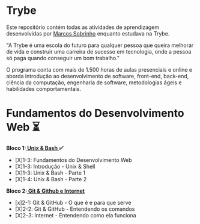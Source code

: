 # Trybe
Este repositório contém todas as atividades de aprendizagem desenvolvidas por [Marcos Sobrinho](https://www.linkedin.com/in/marcosvdss/) enquanto estudava na Trybe.

"A Trybe é uma escola do futuro para qualquer pessoa que queira melhorar de vida e construir uma carreira de sucesso em tecnologia, onde a pessoa só paga quando conseguir um bom trabalho."

O programa conta com mais de 1.500 horas de aulas presenciais e online e aborda introdução ao desenvolvimento de software, front-end, back-end, ciência da computação, engenharia de software, metodologias ágeis e habilidades comportamentais.

# Fundamentos do Desenvolvimento Web :hourglass_flowing_sand:

<b>Bloco 1:<a href="https://github.com/marcovdss/trybe-exercises/tree/main/01-fundamentos/bloco-01-unix-e-bash"> Unix & Bash </a>:white_check_mark:</b><br> 
- [X]1-3: Fundamentos do Desenvolvimento Web
- [X]1-3: Introdução - Unix & Shell
- [X]1-3: Unix & Bash - Parte 1
- [X]1-4: Unix & Bash - Parte 2

<b>Bloco 2:<a href="https://github.com/marcovdss/trybe-exercises/tree/main/01-fundamentos/bloco-02-git-github-e-internet"> Git & Github e Internet</a></b><br>
- [x]2-1: Git & GitHub - O que é e para que serve
- [X]2-2: Git & GitHub - Entendendo os comandos
- [X]2-3: Internet - Entendendo como ela funciona       